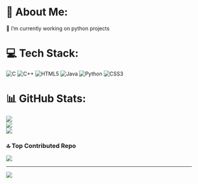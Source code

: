 # 💫 About Me:
🔭 I’m currently working on python projects<br>


# 💻 Tech Stack:
![C](https://img.shields.io/badge/c-%2300599C.svg?style=for-the-badge&logo=c&logoColor=white) ![C++](https://img.shields.io/badge/c++-%2300599C.svg?style=for-the-badge&logo=c%2B%2B&logoColor=white) ![HTML5](https://img.shields.io/badge/html5-%23E34F26.svg?style=for-the-badge&logo=html5&logoColor=white) ![Java](https://img.shields.io/badge/java-%23ED8B00.svg?style=for-the-badge&logo=openjdk&logoColor=white) ![Python](https://img.shields.io/badge/python-3670A0?style=for-the-badge&logo=python&logoColor=ffdd54) ![CSS3](https://img.shields.io/badge/css3-%231572B6.svg?style=for-the-badge&logo=css3&logoColor=white)
# 📊 GitHub Stats:
![](https://github-readme-stats.vercel.app/api?username=tenmakenzou&theme=dark&hide_border=false&include_all_commits=false&count_private=false)<br/>
![](https://github-readme-streak-stats.herokuapp.com/?user=tenmakenzou&theme=dark&hide_border=false)<br/>
![](https://github-readme-stats.vercel.app/api/top-langs/?username=tenmakenzou&theme=dark&hide_border=false&include_all_commits=false&count_private=false&layout=compact)

### 🔝 Top Contributed Repo
![](https://github-contributor-stats.vercel.app/api?username=tenmakenzou&limit=5&theme=dark&combine_all_yearly_contributions=true)

---
[![](https://visitcount.itsvg.in/api?id=tenmakenzou&icon=0&color=0)](https://visitcount.itsvg.in)

<!-- Proudly created with GPRM ( https://gprm.itsvg.in ) -->
